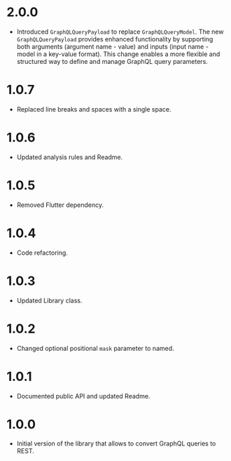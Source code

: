 # 2.0.0

- Introduced `GraphQLQueryPayload` to replace `GraphQLQueryModel`. The new `GraphQLQueryPayload` provides enhanced functionality by supporting both arguments (argument name - value) and inputs (input name - model in a key-value format). This change enables a more flexible and structured way to define and manage GraphQL query parameters.

# 1.0.7

- Replaced line breaks and spaces with a single space.

# 1.0.6

- Updated analysis rules and Readme.

# 1.0.5

- Removed Flutter dependency.

# 1.0.4

- Code refactoring.

# 1.0.3

- Updated Library class.

# 1.0.2

- Changed optional positional `mask` parameter to named.

# 1.0.1

- Documented public API and updated Readme.

# 1.0.0

- Initial version of the library that allows to convert GraphQL queries to REST.
